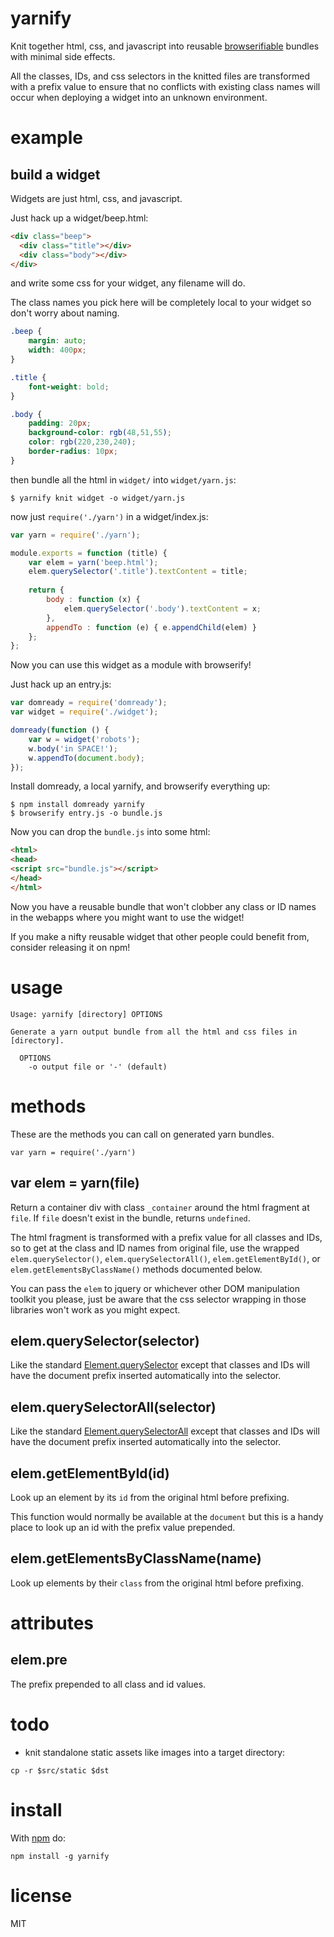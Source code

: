 yarnify
=======

Knit together html, css, and javascript into reusable
[browserifiable](https://github.com/substack/node-browserify)
bundles with minimal side effects.

All the classes, IDs, and css selectors in the knitted files are transformed
with a prefix value to ensure that no conflicts with existing class names will
occur when deploying a widget into an unknown environment.

example
=======

build a widget
--------------

Widgets are just html, css, and javascript.

Just hack up a widget/beep.html:

``` html
<div class="beep">
  <div class="title"></div>
  <div class="body"></div>
</div>
```

and write some css for your widget, any filename will do.

The class names you pick here will be completely local to your widget so don't
worry about naming.

``` css
.beep {
    margin: auto;
    width: 400px;
}

.title {
    font-weight: bold;
}

.body {
    padding: 20px;
    background-color: rgb(48,51,55);
    color: rgb(220,230,240);
    border-radius: 10px;
}
```

then bundle all the html in `widget/` into `widget/yarn.js`:

```
$ yarnify knit widget -o widget/yarn.js
```

now just `require('./yarn')` in a widget/index.js:

``` js
var yarn = require('./yarn');

module.exports = function (title) {
    var elem = yarn('beep.html');
    elem.querySelector('.title').textContent = title;
    
    return {
        body : function (x) {
            elem.querySelector('.body').textContent = x;
        },
        appendTo : function (e) { e.appendChild(elem) }
    };
};
```

Now you can use this widget as a module with browserify!

Just hack up an entry.js:

``` js
var domready = require('domready');
var widget = require('./widget');

domready(function () {
    var w = widget('robots');
    w.body('in SPACE!');
    w.appendTo(document.body);
});
```

Install domready, a local yarnify, and browserify everything up:

```
$ npm install domready yarnify
$ browserify entry.js -o bundle.js
```

Now you can drop the `bundle.js` into some html:

``` html
<html>
<head>
<script src="bundle.js"></script>
</head>
</html>
```

Now you have a reusable bundle that won't clobber any class or ID names in the
webapps where you might want to use the widget!

If you make a nifty reusable widget that other people could benefit from,
consider releasing it on npm!

usage
=====

```
Usage: yarnify [directory] OPTIONS

Generate a yarn output bundle from all the html and css files in [directory].

  OPTIONS
    -o output file or '-' (default)
```

methods
=======

These are the methods you can call on generated yarn bundles.

```
var yarn = require('./yarn')
```

var elem = yarn(file)
---------------------

Return a container div with class `_container` around the html fragment at
`file`. If `file` doesn't exist in the bundle, returns `undefined`.

The html fragment is transformed with a prefix value for all classes and IDs, so
to get at the class and ID names from original file, use the wrapped
`elem.querySelector()`, `elem.querySelectorAll()`, `elem.getElementById()`,
or `elem.getElementsByClassName()` methods documented below.

You can pass the `elem` to jquery or whichever other DOM manipulation
toolkit you please, just be aware that the css selector wrapping in those
libraries won't work as you might expect.

elem.querySelector(selector)
----------------------------

Like the standard
[Element.querySelector](https://developer.mozilla.org/en/DOM/Element.querySelector)
except that classes and IDs will have the document prefix inserted
automatically into the selector.

elem.querySelectorAll(selector)
-------------------------------

Like the standard
[Element.querySelectorAll](https://developer.mozilla.org/en/DOM/Element.querySelectorAll)
except that classes and IDs will have the document prefix inserted
automatically into the selector.

elem.getElementById(id)
-----------------------

Look up an element by its `id` from the original html before prefixing.

This function would normally be available at the `document`
but this is a handy place to look up an id with the prefix value prepended.

elem.getElementsByClassName(name)
---------------------------------

Look up elements by their `class` from the original html before prefixing.

attributes
==========

elem.pre
--------

The prefix prepended to all class and id values.

todo
====

* knit standalone static assets like images into a target directory:

```
cp -r $src/static $dst
```

install
=======

With [npm](http://npmjs.org) do:

```
npm install -g yarnify
```

license
=======

MIT
